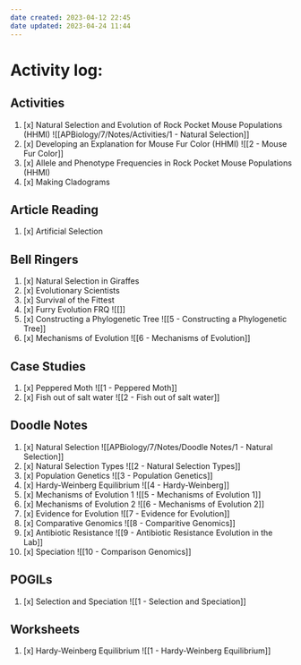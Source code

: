 ```yaml
---
date created: 2023-04-12 22:45
date updated: 2023-04-24 11:44
---
```


# Activity log:

## Activities

1. [x] Natural Selection and Evolution of Rock Pocket Mouse Populations (HHMI)
       ![[APBiology/7/Notes/Activities/1 - Natural Selection]]
2. [x] Developing an Explanation for Mouse Fur Color (HHMI)
       ![[2 - Mouse Fur Color]]
3. [x] Allele and Phenotype Frequencies in Rock Pocket Mouse Populations (HHMI)
4. [x] Making Cladograms

## Article Reading

1. [x] Artificial Selection

## Bell Ringers

1. [x] Natural Selection in Giraffes
2. [x] Evolutionary Scientists
3. [x] Survival of the Fittest
4. [x] Furry Evolution FRQ
       ![[]]
5. [x] Constructing a Phylogenetic Tree
       ![[5 - Constructing a Phylogenetic Tree]]
6. [x] Mechanisms of Evolution
       ![[6 - Mechanisms of Evolution]]

## Case Studies

1. [x] Peppered Moth
       ![[1 - Peppered Moth]]
2. [x] Fish out of salt water
       ![[2 - Fish out of salt water]]

## Doodle Notes

1. [x] Natural Selection
       ![[APBiology/7/Notes/Doodle Notes/1 - Natural Selection]]
2. [x] Natural Selection Types
       ![[2 - Natural Selection Types]]
3. [x] Population Genetics
       ![[3 - Population Genetics]]
4. [x] Hardy-Weinberg Equilibrium
       ![[4 - Hardy-Weinberg]]
5. [x] Mechanisms of Evolution 1
       ![[5 - Mechanisms of Evolution 1]]
6. [x] Mechanisms of Evolution 2
       ![[6 - Mechanisms of Evolution 2]]
7. [x] Evidence for Evolution
       ![[7 - Evidence for Evolution]]
8. [x] Comparative Genomics
       ![[8 - Comparitive Genomics]]
9. [x] Antibiotic Resistance
       ![[9 - Antibiotic Resistance Evolution in the Lab]]
10. [x] Speciation
        ![[10 - Comparison Genomics]]

## POGILs

1. [x] Selection and Speciation
       ![[1 - Selection and Speciation]]

## Worksheets

1. [x] Hardy-Weinberg Equilibrium
       ![[1 - Hardy-Weinberg Equilibrium]]
